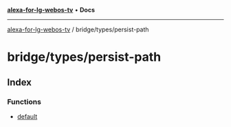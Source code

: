 [**alexa-for-lg-webos-tv**](../../../README.md) • **Docs**

***

[alexa-for-lg-webos-tv](../../../modules.md) / bridge/types/persist-path

# bridge/types/persist-path

## Index

### Functions

- [default](functions/default.md)
